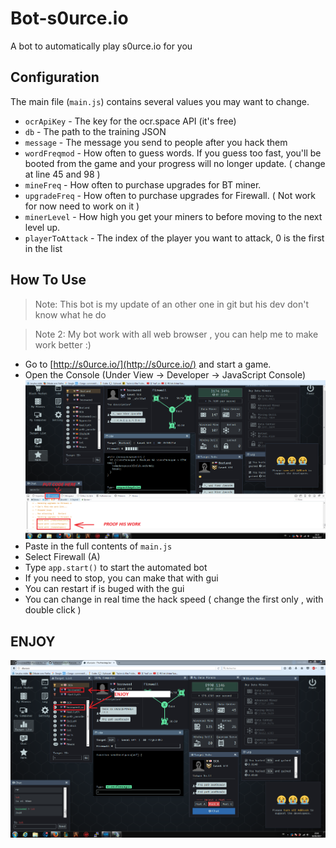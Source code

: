 # Bot-s0urce.io
A bot to automatically play s0urce.io for you

## Configuration

The main file (`main.js`) contains several values you may want to change.

* `ocrApiKey` - The key for the ocr.space API (it's free)
* `db` - The path to the training JSON
* `message` - The message you send to people after you hack them
* `wordFreqmod` - How often to guess words.  If you guess too fast, you'll be booted from the game and your progress will no longer update. ( change at line 45 and 98 )
* `mineFreq` - How often to purchase upgrades for BT miner.
* `upgradeFreq` - How often to purchase upgrades for Firewall. ( Not work for now need to work on it )
* `minerLevel` - How high you get your miners to before moving to the next level up.
* `playerToAttack` - The index of the player you want to attack, 0 is the first in the list

## How To Use

> Note: This bot is my update of an other one in git but his dev don't know what he do

> Note 2: My bot work with all web browser , you can help me to make work better :)

* Go to [http://s0urce.io/](http://s0urce.io/) and start a game.
* Open the Console (Under View -> Developer -> JavaScript Console) ![find console.](pr.PNG)
* Paste in the full contents of `main.js`
* Select Firewall (A)
* Type `app.start()` to start the automated bot
* If you need to stop, you can make that with gui
* You can restart if is buged with the gui
* You can change in real time the hack speed ( change the first only , with double click )

## ENJOY

![Second in world.](2.PNG)
